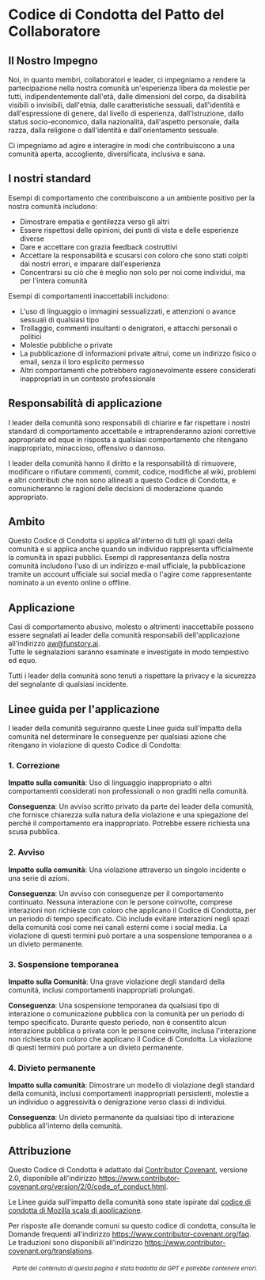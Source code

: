 # Codice di Condotta del Patto del Collaboratore

## Il Nostro Impegno

Noi, in quanto membri, collaboratori e leader, ci impegniamo a rendere la partecipazione nella nostra comunità un'esperienza libera da molestie per tutti, indipendentemente dall'età, dalle dimensioni del corpo, da disabilità visibili o invisibili, dall'etnia, dalle caratteristiche sessuali, dall'identità e dall'espressione di genere, dal livello di esperienza, dall'istruzione, dallo status socio-economico, dalla nazionalità, dall'aspetto personale, dalla razza, dalla religione o dall'identità e dall'orientamento sessuale.

Ci impegniamo ad agire e interagire in modi che contribuiscono a una comunità aperta, accogliente, diversificata, inclusiva e sana.

## I nostri standard

Esempi di comportamento che contribuiscono a un ambiente positivo per la nostra
comunità includono:

* Dimostrare empatia e gentilezza verso gli altri
* Essere rispettosi delle opinioni, dei punti di vista e delle esperienze diverse
* Dare e accettare con grazia feedback costruttivi
* Accettare la responsabilità e scusarsi con coloro che sono stati colpiti dai nostri errori,
  e imparare dall'esperienza
* Concentrarsi su ciò che è meglio non solo per noi come individui, ma per l'intera
  comunità

Esempi di comportamenti inaccettabili includono:

* L'uso di linguaggio o immagini sessualizzati, e attenzioni o avance sessuali di qualsiasi tipo
* Trollaggio, commenti insultanti o denigratori, e attacchi personali o politici
* Molestie pubbliche o private
* La pubblicazione di informazioni private altrui, come un indirizzo fisico o email, senza il loro esplicito permesso
* Altri comportamenti che potrebbero ragionevolmente essere considerati inappropriati in un contesto professionale

## Responsabilità di applicazione

I leader della comunità sono responsabili di chiarire e far rispettare i nostri standard di comportamento accettabile e intraprenderanno azioni correttive appropriate ed eque in risposta a qualsiasi comportamento che ritengano inappropriato, minaccioso, offensivo o dannoso.

I leader della comunità hanno il diritto e la responsabilità di rimuovere, modificare o rifiutare commenti, commit, codice, modifiche al wiki, problemi e altri contributi che non sono allineati a questo Codice di Condotta, e comunicheranno le ragioni delle decisioni di moderazione quando appropriato.

## Ambito

Questo Codice di Condotta si applica all'interno di tutti gli spazi della comunità e si applica anche quando
un individuo rappresenta ufficialmente la comunità in spazi pubblici.
Esempi di rappresentanza della nostra comunità includono l'uso di un indirizzo e-mail ufficiale,
la pubblicazione tramite un account ufficiale sui social media o l'agire come rappresentante nominato
a un evento online o offline.

## Applicazione

Casi di comportamento abusivo, molesto o altrimenti inaccettabile possono essere segnalati ai leader della comunità responsabili dell'applicazione all'indirizzo aw@funstory.ai.  
Tutte le segnalazioni saranno esaminate e investigate in modo tempestivo ed equo.  

Tutti i leader della comunità sono tenuti a rispettare la privacy e la sicurezza del segnalante di qualsiasi incidente.

## Linee guida per l'applicazione

I leader della comunità seguiranno queste Linee guida sull'impatto della comunità nel determinare le conseguenze per qualsiasi azione che ritengano in violazione di questo Codice di Condotta:

### 1. Correzione

**Impatto sulla comunità**: Uso di linguaggio inappropriato o altri comportamenti considerati non professionali o non graditi nella comunità.

**Conseguenza**: Un avviso scritto privato da parte dei leader della comunità, che fornisce chiarezza sulla natura della violazione e una spiegazione del perché il comportamento era inappropriato. Potrebbe essere richiesta una scusa pubblica.

### 2. Avviso

**Impatto sulla comunità**: Una violazione attraverso un singolo incidente o una serie di azioni.

**Conseguenza**: Un avviso con conseguenze per il comportamento continuato. Nessuna interazione con le persone coinvolte, comprese interazioni non richieste con coloro che applicano il Codice di Condotta, per un periodo di tempo specificato. Ciò include evitare interazioni negli spazi della comunità così come nei canali esterni come i social media. La violazione di questi termini può portare a una sospensione temporanea o a un divieto permanente.

### 3. Sospensione temporanea

**Impatto sulla Comunità**: Una grave violazione degli standard della comunità, inclusi comportamenti inappropriati prolungati.

**Conseguenza**: Una sospensione temporanea da qualsiasi tipo di interazione o comunicazione pubblica con la comunità per un periodo di tempo specificato. Durante questo periodo, non è consentito alcun interazione pubblica o privata con le persone coinvolte, inclusa l'interazione non richiesta con coloro che applicano il Codice di Condotta. La violazione di questi termini può portare a un divieto permanente.

### 4. Divieto permanente

**Impatto sulla comunità**: Dimostrare un modello di violazione degli standard della comunità, inclusi comportamenti inappropriati persistenti, molestie a un individuo o aggressività o denigrazione verso classi di individui.

**Conseguenza**: Un divieto permanente da qualsiasi tipo di interazione pubblica all'interno della comunità.

## Attribuzione

Questo Codice di Condotta è adattato dal [Contributor Covenant][homepage],
versione 2.0, disponibile all'indirizzo
https://www.contributor-covenant.org/version/2/0/code_of_conduct.html.

Le Linee guida sull'impatto della comunità sono state ispirate dal [codice di condotta di Mozilla
scala di applicazione](https://github.com/mozilla/diversity).

[homepage]: https://www.contributor-covenant.org

Per risposte alle domande comuni su questo codice di condotta, consulta le Domande frequenti all'indirizzo
https://www.contributor-covenant.org/faq. Le traduzioni sono disponibili all'indirizzo
https://www.contributor-covenant.org/translations.

<div align="right"> 
<h6><small>Parte del contenuto di questa pagina è stata tradotta da GPT e potrebbe contenere errori.</small></h6>